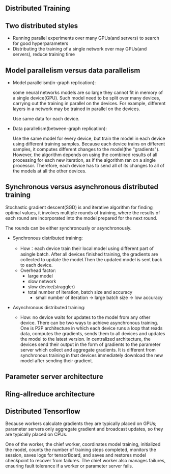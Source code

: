 Distributed Training
---

Two distributed styles
---
- Running parallel experiments over many GPUs(and servers) to search for good hyperparameters
- Distributing the training of a single network over may GPUs(and servers), reduce training time

Model parallelism versus data parallelism
---
- Model parallelism(in-graph replication):

    some neural networks models are so large they cannot fit in memory of a single device(GPU).
    Such model need to be split over many devices, carrying out the training in parallel on the
    devices. For example, different layers in a network may be trained in parallel on the devices.
    
    Use same data for each device.
    
- Data parallelism(between-graph replication):

    Use the same model for every device, but train the model in each device using different 
    training samples. Because each device trains on different samples, it computes different 
    changes to the model(the "gradients"). However, the algorithm depends on using the combined
    results of all processing for each new iteration, as if the algorithm ran on a single processor.
    Therefore, each device has to send all of its changes to all of the models at all the other
    devices.
    
Synchronous versus asynchronous distributed training
---

Stochastic gradient descent(SGD) is and iterative algorithm for finding optimal values, it involves
multiple rounds of training, where the results of each round are incorporated into the model prepared
for the next round. 

The rounds can be either synchronously or asynchronously.

- Synchronous distributed training: 
    - How：each device train their local model using different part of asingle batch. After all devices
     finished training, the gradients are collected to update the model.Then the updated model is sent
     back to each device.
    - Overhead factor: 
        - large model
        - slow network
        - slow device(straggler)
        - total number of iteration, batch size and accuracy
            - small number of iteration -> large batch size -> low accuracy
            
- Asynchronous distributed training:
    - How: no device waits for updates to the model from any other device. There can be two ways to 
    achieve asynchronous training. One is P2P architecture in which each device runs a loop that reads
    data, computes the gradients, sends them to all devices and updates the model to the latest version.
    In centralized architecture, the devices send their output in the form of gradients to the parameter 
    server which collect and aggregate gradients.
    It is different from synchronous training in that devices immediately download the new model after 
    sending their gradient.

Parameter server architecture
---

Ring-allreduce architecture
---

Distributed Tensorflow
---
Because workers calculate gradients they are typically placed on GPUs; parameter servers only aggregate
gradient and broadcast updates, so they are typically placed on CPUs.

One of the worker, the chief worker, coordinates model training, initialized the model, counts the number
of training steps completed, monitors the session, saves logs for tensorBoard, and saves and restores model 
checkpoint to recover from failures. The chief worker also manages failures, ensuring fault tolerance if a
worker or parameter server fails. 